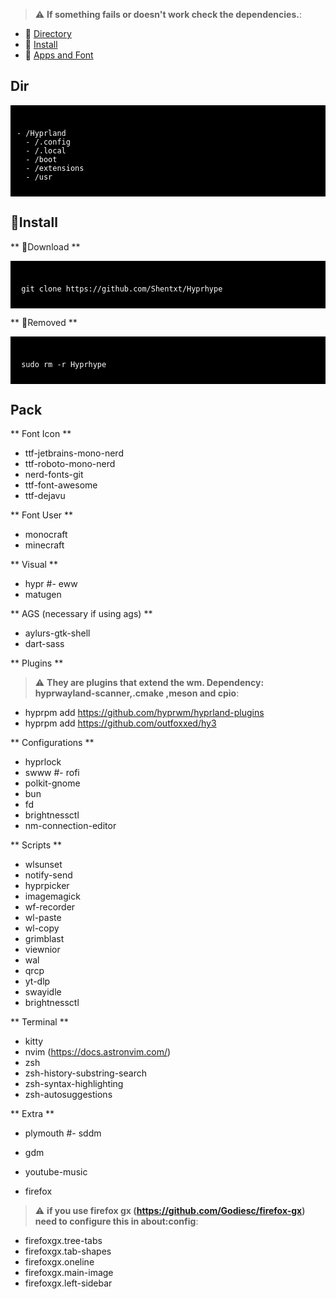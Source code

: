 > :warning: **If something fails or doesn't work check the dependencies.**: 

- 🌸 [Directory](https://github.com/Shentxt/Hyprhype/tree/master#Dir)
- 🌸 [Install](https://github.com/Shentxt/Hyprhype/tree/master#Install)
- 🌸 [Apps and Font](https://github.com/Shentxt/Hyprhype/tree/master#Pack)

## Dir

<div style="background-color: black; color: white; padding: 10px;">
<pre><code>
- /Hyprland
  - /.config
  - /.local
  - /boot
  - /extensions
  - /usr
</code></pre>
</div>

## 💾Install

** 💾Download **

<div style="background-color: black; color: white; padding: 10px;">
<pre><code>
 git clone https://github.com/Shentxt/Hyprhype
</code></pre>
</div>
 
** 💾Removed **

<div style="background-color: black; color: white; padding: 10px;">
<pre><code>
 sudo rm -r Hyprhype
</code></pre>
</div>

## Pack

** Font Icon **

- ttf-jetbrains-mono-nerd 
- ttf-roboto-mono-nerd 
- nerd-fonts-git 
- ttf-font-awesome 
- ttf-dejavu

** Font User **

- monocraft
- minecraft

** Visual **

- hypr
#- eww
- matugen

** AGS (necessary if using ags) **

- aylurs-gtk-shell
- dart-sass

** Plugins **

> :warning: **They are plugins that extend the wm. Dependency: hyprwayland-scanner,.cmake ,meson and cpio**: 

- hyprpm add https://github.com/hyprwm/hyprland-plugins
- hyprpm add https://github.com/outfoxxed/hy3

** Configurations **

- hyprlock
- swww
#- rofi 
- polkit-gnome
- bun
- fd
- brightnessctl
- nm-connection-editor

** Scripts **

- wlsunset 
- notify-send
- hyprpicker
- imagemagick
- wf-recorder 
- wl-paste
- wl-copy 
- grimblast
- viewnior
- wal 
- qrcp
- yt-dlp
- swayidle
- brightnessctl

** Terminal **

- kitty
- nvim (https://docs.astronvim.com/)
- zsh
- zsh-history-substring-search 
- zsh-syntax-highlighting 
- zsh-autosuggestions

** Extra **

- plymouth
#- sddm
- gdm
- youtube-music

- firefox 

> :warning: **if you use firefox gx (https://github.com/Godiesc/firefox-gx) need to configure this in about:config**: 

- firefoxgx.tree-tabs
- firefoxgx.tab-shapes
- firefoxgx.oneline
- firefoxgx.main-image
- firefoxgx.left-sidebar

